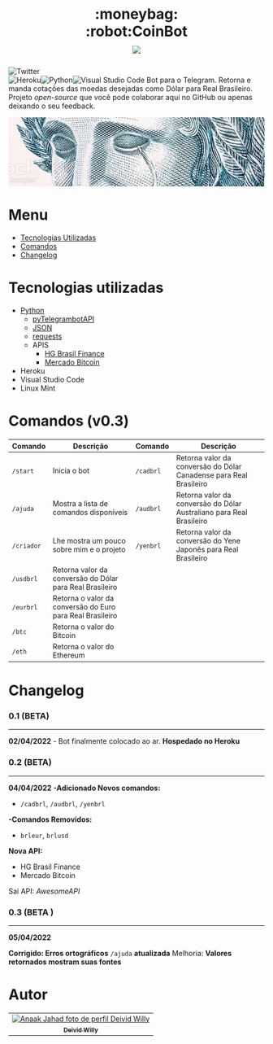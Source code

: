 <h1 align="center">
    :moneybag:<br>:robot:CoinBot
    <br><a href="https://t.me/economiccoin_bot" target="_blank"><img src="https://img.shields.io/badge/Telegram-2CA5E0?style=for-the-badge&logo=telegram&logoColor=white"></a>
</h1>

![Twitter](https://img.shields.io/twitter/follow/LovisWilly.svg?style=social) <br>
![Heroku](https://img.shields.io/badge/heroku-%23430098.svg?style=for-the-badge&logo=heroku&logoColor=white)![Python](https://img.shields.io/badge/python-3670A0?style=for-the-badge&logo=python&logoColor=ffdd54)![Visual Studio Code](https://img.shields.io/badge/Visual%20Studio%20Code-0078d7.svg?style=for-the-badge&logo=visual-studio-code&logoColor=white)
Bot para o Telegram. Retorna e manda cotações das moedas desejadas como Dólar para Real Brasileiro.
Projeto _open-source_ que você pode colaborar aqui no GitHub ou apenas deixando o seu feedback.

<img align="center" src="imgs-readme/effigy_crying-3.jpg"/>

# Menu #

- [Tecnologias Utilizadas](#tecnologias-utilizadas)
- [Comandos](#comandos-v01)
- [Changelog](#changelog)

# Tecnologias utilizadas #
- [Python](https://www.python.org)
    - [pyTelegrambotAPI](https://pypi.org/project/pyTelegramBotAPI/)
    - [JSON](https://docs.python.org/3/library/json.html)
    - [requests](https://docs.python-requests.org/en/latest/)
    - APIS
        - [HG Brasil Finance](https://www.mercadobitcoin.com.br/api-doc/)
        - [Mercado Bitcoin](https://console.hgbrasil.com/documentation/finance)
- Heroku
- Visual Studio Code
- Linux Mint

# Comandos (v0.3) #

| Comando | Descrição | Comando | Descrição |
| ------- | --------- | ------- | --------- |
| `/start` | Inicia o bot | `/cadbrl` | Retorna valor da conversão do Dólar Canadense para Real Brasileiro |
| `/ajuda` | Mostra a lista de comandos disponíveis | `/audbrl` | Retorna valor da conversão do Dólar Australiano para Real Brasileiro |
| `/criador` | Lhe mostra um pouco sobre mim e o projeto | `/yenbrl` | Retorna valor da conversão do Yene Japonês para Real Brasileiro |
| `/usdbrl` | Retorna valor da conversão do Dólar para Real Brasileiro |
| `/eurbrl` | Retorna o valor da conversão do Euro para Real Brasileiro |
| `/btc` | Retorna o valor do Bitcoin |
| `/eth` | Retorna o valor do Ethereum |

# Changelog #
### 0.1 (BETA) ###
- - -
**02/04/2022** - Bot finalmente colocado ao ar.
**Hospedado no Heroku**

### 0.2 (BETA) ###
- - -
**04/04/2022**
**-Adicionado Novos comandos:**
- `/cadbrl`, `/audbrl`, `/yenbrl`

**-Comandos Removidos:**
- `brleur`, `brlusd`

**Nova API:**
- HG Brasil Finance
- Mercado Bitcoin

Sai API: _AwesomeAPI_

### 0.3 (BETA ) ##
- - -
**05/04/2022**

**Corrigido: Erros ortográficos**
`/ajuda` **atualizada**
Melhoria: **Valores retornados mostram suas fontes**

# Autor <br>

<table>
  <tr>
    <td align="center">
      <a href="https://github.com/DeividWilly">
        <img src="https://avatars.githubusercontent.com/u/82972938?v=4" width="100px;" alt="Anaak Jahad foto de perfil Deivid Willy"/><br>
        <sub>
          <b>Deivid Willy</b>
        </sub>
      </a>
    </td>
  </tr>
</table>
